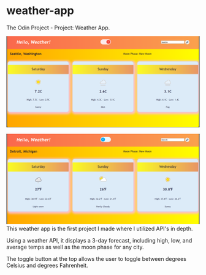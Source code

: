 # weather-app
The Odin Project - Project: Weather App.


![Screenshot of my weather app;  it displays a 3-day forecast in degrees Celsius for today and the next two days](/img/weather-app-screenshot-c.png "Forecast in Celsius")

![Screenshot of my weather app;  it displays a 3-day forecast in degrees Fahrenheit for today and the next two days](/img/weather-app-screenshot-f.png "Forecast in Fahrenheit")
This weather app is the first project I made where I utilized API's in depth. 

Using a weather API, it displays a 3-day forecast, including high, low, and average temps as well as the moon phase for any city.

The toggle button at the top allows the user to toggle between degrees Celsius and degrees Fahrenheit.
